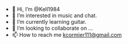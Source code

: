 - 👋 Hi, I’m @Kell1984
- 👀 I’m interested in music and chat.
- 🌱 I’m currently learning guitar.
- 💞️ I’m looking to collaborate on ...
- 📫 How to reach me kcormier111@gmail.com

<!---
Kell1984/Kell1984 is a ✨ special ✨ repository because its `README.md` (this file) appears on your GitHub profile.
You can click the Preview link to take a look at your changes.
--->
